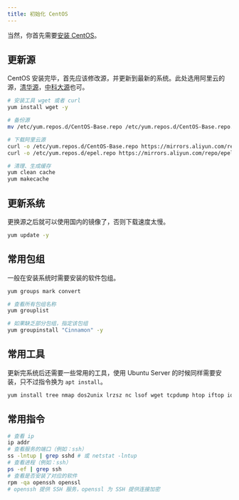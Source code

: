 ```yaml
---
title: 初始化 CentOS
---
```


当然，你首先需要[安装 CentOS](/os/centos/how-to-install-centos-on-virtualbox)。



## 更新源

CentOS 安装完毕，首先应该修改源，并更新到最新的系统。此处选用阿里云的源，[清华源](https://mirrors.tuna.tsinghua.edu.cn/)，[中科大源](http://mirrors.ustc.edu.cn/)也可。

```bash
# 安装工具 wget 或者 curl
yum install wget -y

# 备份源
mv /etc/yum.repos.d/CentOS-Base.repo /etc/yum.repos.d/CentOS-Base.repo.bak

# 下载阿里云源
curl -o /etc/yum.repos.d/CentOS-Base.repo https://mirrors.aliyun.com/repo/Centos-7.repo
curl -o /etc/yum.repos.d/epel.repo https://mirrors.aliyun.com/repo/epel-7.repo

# 清理、生成缓存
yum clean cache
yum makecache
```



## 更新系统

更换源之后就可以使用国内的镜像了，否则下载速度太慢。

```bash
yum update -y
```



## 常用包组

一般在安装系统时需要安装的软件包组。

```bash
yum groups mark convert

# 查看所有包组名称
yum grouplist

# 如果缺乏部分包组，指定该包组
yum groupinstall "Cinnamon" -y
```



## 常用工具

更新完系统后还需要一些常用的工具，使用 Ubuntu Server 的时候同样需要安装，只不过指令换为 `apt install`。

```bash
yum install tree nmap dos2unix lrzsz nc lsof wget tcpdump htop iftop iotop sysstat nethogs psmisc net-tools bash-completion vim-enhanced -y
```



## 常用指令

```bash
# 查看 ip
ip addr
# 查看服务的端口（例如：ssh）
ss -lntup | grep sshd # 或 netstat -lntup
# 查看进程（例如：ssh）
ps -ef | grep ssh
# 查看是否安装了对应的软件
rpm -qa openssh openssl
# openssh 提供 SSH 服务，openssl 为 SSH 提供连接加密
```

